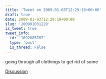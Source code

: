 ```yaml
---
title: 'Tweet on 2009-01-03T12:29:19+00:00'
draft: true
date: 2009-01-03T12:29:19+00:00
slug: '200901031229'
is_tweet: true
tweet_info:
  id: '1092885707'
  type: 'post'
  is_thread: False
---
```




going through all clothings to get rid of some

[Discussion](https://x.com/sytelus/status/1092885707)

